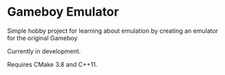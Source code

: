 # Gameboy Emulator

Simple hobby project for learning about emulation by creating an emulator for the original Gameboy

Currently in development.

Requires CMake 3.8 and C++11.